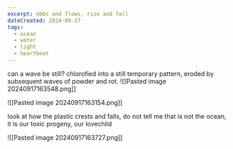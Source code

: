```yaml
---
excerpt: ebbs and flows, rise and fall
dateCreated: 2024-09-17
tags:
  - ocean
  - water
  - light
  - heartbeat
---
```

can a wave be still? chlorofied into a still temporary pattern, eroded by subsequent waves of powder and rot.
![[Pasted image 20240917163548.png]]

![[Pasted image 20240917163154.png]]

look at how the plastic crests and falls, do not tell me that is not the ocean, it is our toxic progeny, our lovechild

![[Pasted image 20240917163727.png]]